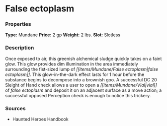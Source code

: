 ﻿---
Title: "False ectoplasm"
Type: "Mundane"
Price: "2 gp"
Weight: "2 lbs."
Slot: "Slotless"
Description: |
  "Once exposed to air, this greenish alchemical sludge quickly takes on a faint glow. This glow provides dim illumination in the area immediately surrounding the fist-sized lump of false ectoplasm. This glow-in-the-dark effect lasts for 1 hour before the substance begins to decompose into a brownish goo. A successful DC 20 Sleight of Hand check allows a user to open a vial of false ectoplasm and deposit it on an adjacent surface as a move action; a successful opposed Perception check is enough to notice this trickery."
Sources: "['Haunted Heroes Handbook']"
---

# False ectoplasm

### Properties

**Type:** Mundane **Price:** 2 gp **Weight:** 2 lbs. **Slot:** Slotless

### Description

Once exposed to air, this greenish alchemical sludge quickly takes on a faint glow. This glow provides dim illumination in the area immediately surrounding the fist-sized lump of _[[items/Mundane/False ectoplasm|false ectoplasm]]_. This glow-in-the-dark effect lasts for 1 hour before the substance begins to decompose into a brownish goo. A successful DC 20 Sleight of Hand check allows a user to open a _[[items/Mundane/Vial|vial]]_ of _false ectoplasm_ and deposit it on an adjacent surface as a move action; a successful opposed Perception check is enough to notice this trickery.

### Sources

* Haunted Heroes Handbook